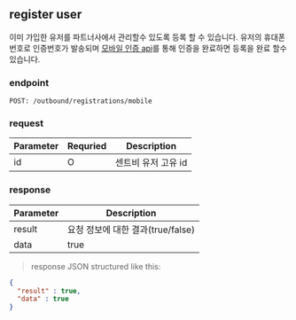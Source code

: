 ## register user

이미 가입한 유저를 파트너사에서 관리할수 있도록 등록 할 수 있습니다.
유저의 휴대폰 번호로 인증번호가 발송되며 <a href="#verify-mobile">모바일 인증 api</a>를 통해 인증을 완료하면
등록을 완료 할수 있습니다.

### endpoint
<code>POST: /outbound/registrations/mobile</code>

### request

Parameter | Requried | Description
--------- | ------- | -----------
id |O| 센트비 유저 고유 id

### response
Parameter | Description
--------- | -----------
result | 요청 정보에 대한 결과(true/false)
data | true

> response JSON structured like this:

```json
{
  "result" : true,
  "data" : true 
}
```